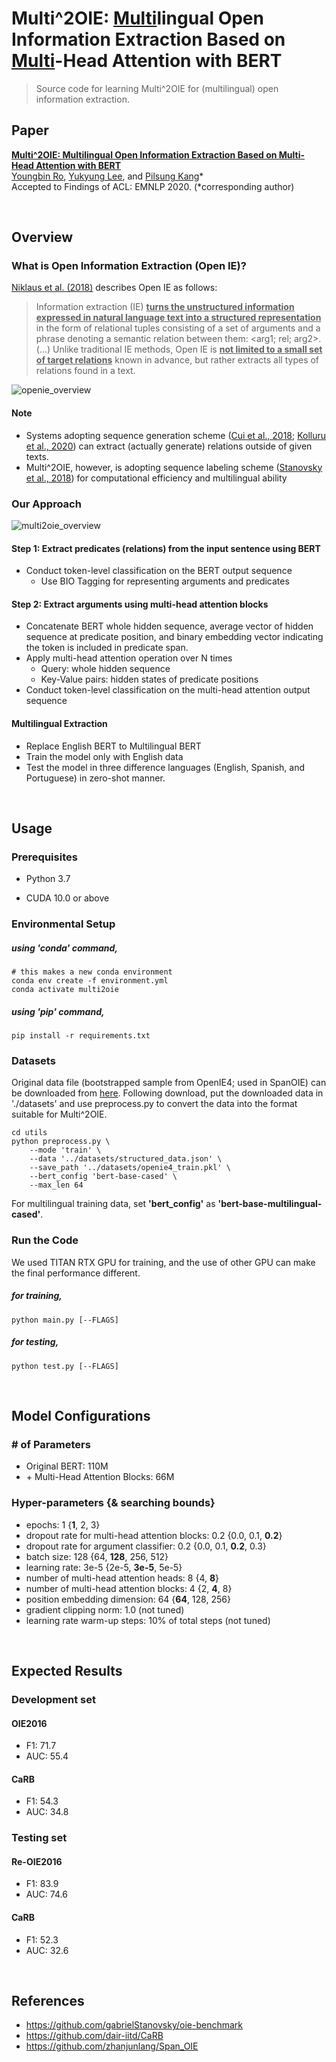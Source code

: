# Multi^2OIE: <u>Multi</u>lingual Open Information Extraction Based on <u>Multi</u>-Head Attention with BERT

> Source code for learning Multi^2OIE for (multilingual) open information extraction.

## Paper
[**Multi^2OIE: <u>Multi</u>lingual Open Information Extraction Based on <u>Multi</u>-Head Attention with BERT**](https://arxiv.org/abs/2009.08128)<br>
[Youngbin Ro](https://github.com/youngbin-ro), [Yukyung Lee](https://github.com/yukyunglee), and [Pilsung Kang](https://github.com/pilsung-kang)*<br>
Accepted to Findings of ACL: EMNLP 2020. (*corresponding author)

<br>

## Overview
### What is Open Information Extraction (Open IE)?
[Niklaus et al. (2018)](https://www.aclweb.org/anthology/C18-1326/) describes Open IE as follows:

> Information extraction (IE) **<u>turns the unstructured information expressed in natural language text into a structured representation</u>** in the form of relational tuples consisting of a set of arguments and a phrase denoting a semantic relation between them: <arg1; rel; arg2>. (...) Unlike traditional IE methods, Open IE is **<u>not limited to a small set of target relations</u>** known in advance, but rather extracts all types of relations found in a text.

![openie_overview](https://github.com/youngbin-ro/Multi2OIE/blob/master/images/openie_overview.PNG?raw=true)

#### Note
- Systems adopting sequence generation scheme ([Cui et al., 2018](https://www.aclweb.org/anthology/P18-2065/); [Kolluru et al., 2020](https://www.aclweb.org/anthology/2020.acl-main.521/)) can extract (actually generate) relations outside of given texts.
- Multi^2OIE, however, is adopting sequence labeling scheme ([Stanovsky et al., 2018](https://www.aclweb.org/anthology/N18-1081/)) for computational efficiency and multilingual ability



### Our Approach

![multi2oie_overview](https://github.com/youngbin-ro/Multi2OIE/blob/master/images/multi2oie_overview.PNG?raw=true)

#### Step 1: Extract predicates (relations) from the input sentence using BERT
- Conduct token-level classification on the BERT output sequence
  - Use BIO Tagging for representing arguments and predicates

#### Step 2: Extract arguments using multi-head attention blocks
- Concatenate BERT whole hidden sequence, average vector of hidden sequence at predicate position, and binary embedding vector indicating the token is included in predicate span.
- Apply multi-head attention operation over N times
    - Query: whole hidden sequence
    - Key-Value pairs: hidden states of predicate positions
- Conduct token-level classification on the multi-head attention output sequence

#### Multilingual Extraction

- Replace English BERT to Multilingual BERT
- Train the model only with English data
- Test the model in three difference languages (English, Spanish, and Portuguese) in zero-shot manner.

<br>


## Usage

### Prerequisites

- Python 3.7

- CUDA 10.0 or above

### Environmental Setup

##### using  'conda' command,
~~~~
# this makes a new conda environment
conda env create -f environment.yml
conda activate multi2oie
~~~~

##### using  'pip' command,
~~~~
pip install -r requirements.txt
~~~~




### Datasets

Original data file (bootstrapped sample from OpenIE4; used in SpanOIE) can be downloaded from [here](https://drive.google.com/file/d/1AEfwbh3BQnsv2VM977cS4tEoldrayKB6/view).
Following download, put the downloaded data in './datasets' and use preprocess.py to convert the data into the format suitable for Multi^2OIE.

~~~~
cd utils
python preprocess.py \
    --mode 'train' \
    --data '../datasets/structured_data.json' \
    --save_path '../datasets/openie4_train.pkl' \
    --bert_config 'bert-base-cased' \
    --max_len 64
~~~~

For multilingual training data, set **'bert_config'** as **'bert-base-multilingual-cased'**. 




### Run the Code

We used TITAN RTX GPU for training, and the use of other GPU can make the final performance different.

##### for training,

~~~~
python main.py [--FLAGS]
~~~~

##### for testing,

~~~~
python test.py [--FLAGS]
~~~~

<br>

## Model Configurations

### # of Parameters

- Original BERT: 110M
- \+ Multi-Head Attention Blocks: 66M



### Hyper-parameters {& searching bounds}

- epochs: 1 {**1**, 2, 3}
- dropout rate for multi-head attention blocks: 0.2 {0.0, 0.1, **0.2**}
- dropout rate for argument classifier: 0.2 {0.0, 0.1, **0.2**, 0.3}
- batch size: 128 {64, **128**, 256, 512}
- learning rate: 3e-5 {2e-5, **3e-5**, 5e-5}
- number of multi-head attention heads: 8 {4, **8**}
- number of multi-head attention blocks: 4 {2, **4**, 8}
- position embedding dimension: 64 {**64**, 128, 256}
- gradient clipping norm: 1.0 (not tuned)
- learning rate warm-up steps: 10% of total steps (not tuned)

<br>

## Expected Results

### Development set

#### OIE2016

- F1: 71.7
- AUC: 55.4

#### CaRB

- F1: 54.3
- AUC: 34.8



### Testing set

#### Re-OIE2016

- F1: 83.9
- AUC: 74.6

#### CaRB

- F1: 52.3
- AUC: 32.6

<br>

## References

- https://github.com/gabrielStanovsky/oie-benchmark
- https://github.com/dair-iitd/CaRB
- https://github.com/zhanjunlang/Span_OIE
